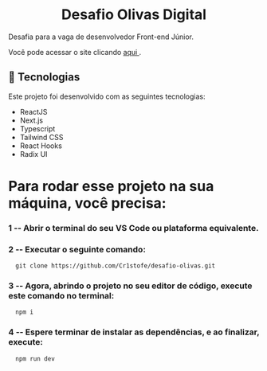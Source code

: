 <h1 align="center"> Desafio Olivas Digital </h1>
<p align="left"> Desafia para a vaga de desenvolvedor Front-end Júnior. </p>
<p> Você pode acessar o site clicando <a href="https://desafio-olivas.vercel.app/"> aqui </a>. </p> 

## <div id="tecnologias">🚀 Tecnologias </div>

Este projeto foi desenvolvido com as seguintes tecnologias:

- ReactJS
- Next.js
- Typescript
- Tailwind CSS
- React Hooks
- Radix UI

##
# Para rodar esse projeto na sua máquina, você precisa:

### 1 -- Abrir o terminal do seu VS Code ou plataforma equivalente.

### 2 -- Executar o seguinte comando:

```
  git clone https://github.com/Cr1stofe/desafio-olivas.git
```

### 3 -- Agora, abrindo o projeto no seu editor de código, execute este comando no terminal:

```
  npm i
```

### 4 -- Espere terminar de instalar as dependências, e ao finalizar, execute:

```
  npm run dev
```
